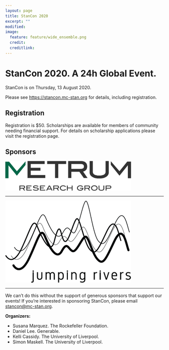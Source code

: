 ```yaml
---
layout: page
title: StanCon 2020
excerpt: ""
modified:
image:
  feature: feature/wide_ensemble.png
  credit:
  creditlink:
---
```



# StanCon 2020. A 24h Global Event.

StanCon is on Thursday, 13 August 2020.

Please see https://stancon.mc-stan.org for details, including registration.

## Registration

Registration is $50. Scholarships are available for members of community needing financial support. For details on scholarship applications please visit the registration page.


## Sponsors

<a href="https://www.metrumrg.com/"><img width="400" src="logos/MetrumResearchGroup.png" /></a>
<hr>


<a href="https://www.jumpingrivers.com/"><img width="400" src="logos/JumpingRivers.png" /></a>
<hr>


We can’t do this without the support of generous sponsors that support our events! If you’re interested in sponsoring StanCon, please email <stancon@mc-stan.org>.


**Organizers:**

   - Susana Marquez. The Rockefeller Foundation.
   - Daniel Lee. Generable.
   - Kelli Cassidy. The University of Liverpool.
   - Simon Maskell. The University of Liverpool.

